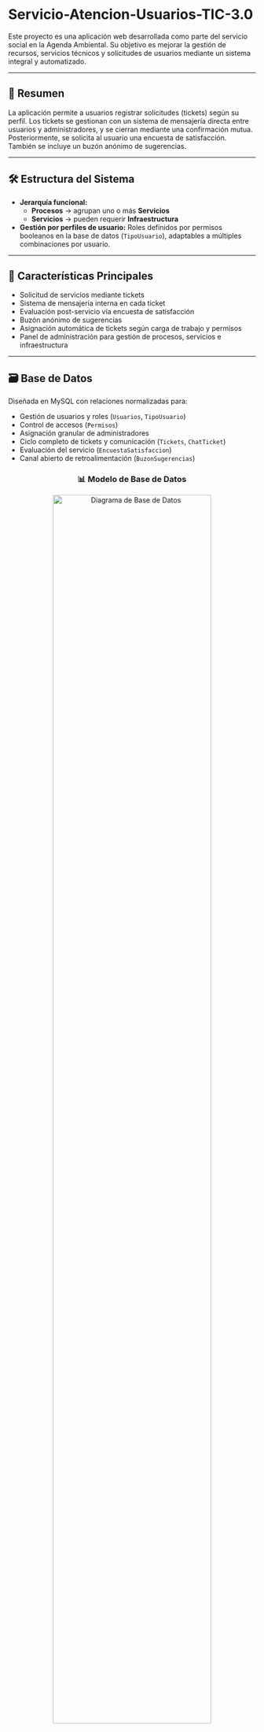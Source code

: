 # Servicio-Atencion-Usuarios-TIC-3.0

Este proyecto es una aplicación web desarrollada como parte del servicio social en la Agenda Ambiental. Su objetivo es mejorar la gestión de recursos, servicios técnicos y solicitudes de usuarios mediante un sistema integral y automatizado.

---

## 📌 Resumen

La aplicación permite a usuarios registrar solicitudes (tickets) según su perfil. Los tickets se gestionan con un sistema de mensajería directa entre usuarios y administradores, y se cierran mediante una confirmación mutua. Posteriormente, se solicita al usuario una encuesta de satisfacción. También se incluye un buzón anónimo de sugerencias.

---

## 🛠️ Estructura del Sistema

* **Jerarquía funcional:**
  * **Procesos** → agrupan uno o más **Servicios**
  * **Servicios** → pueden requerir **Infraestructura**
* **Gestión por perfiles de usuario:**
  Roles definidos por permisos booleanos en la base de datos (`TipoUsuario`), adaptables a múltiples combinaciones por usuario.

---

## 🧠 Características Principales

* Solicitud de servicios mediante tickets
* Sistema de mensajería interna en cada ticket
* Evaluación post-servicio vía encuesta de satisfacción
* Buzón anónimo de sugerencias
* Asignación automática de tickets según carga de trabajo y permisos
* Panel de administración para gestión de procesos, servicios e infraestructura

---

## 🗃️ Base de Datos

Diseñada en MySQL con relaciones normalizadas para:

* Gestión de usuarios y roles (`Usuarios`, `TipoUsuario`)
* Control de accesos (`Permisos`)
* Asignación granular de administradores
* Ciclo completo de tickets y comunicación (`Tickets`, `ChatTicket`)
* Evaluación del servicio (`EncuestaSatisfaccion`)
* Canal abierto de retroalimentación (`BuzonSugerencias`)

<div align="center">
  <h3>📊 Modelo de Base de Datos</h3>
  <img src="Imagenes/Diagramas/DataBase.png" alt="Diagrama de Base de Datos" width="80%">
  <p><em>Estructura completa de la base de datos con todas las relaciones y entidades del sistema</em></p>
</div>

<div align="center">
  <h3>🔄 Diagrama de Flujo del Sistema</h3>
  <img src="Imagenes/Diagramas/Diagrama.png" alt="Diagrama de Flujo General" width="80%">
  <p><em>Flujo de procesos y arquitectura general del sistema de atención a usuarios</em></p>
</div>

---

## 💻 FrontEnd

Se contemplan tres enfoques de desarrollo:

1. **Laravel + HTML/CSS/JS** (Enfoque clásico)
   Simple, rápido y con buen rendimiento.

2. **Laravel Blade + React + ShadCN UI + Tailwind CSS** (Enfoque híbrido)
   Balance entre interactividad moderna y renderizado tradicional.

3. **Laravel + Next.js + React + ShadCN UI + Tailwind CSS** (SPA desacoplada)
   Arquitectura escalable y modular con experiencia fluida.

---

## 🖼️ Interfaces del Sistema

### 🔐 Pantalla de Acceso

<div align="center">
  <h4>Inicio de Sesión</h4>
  <img src="Imagenes/HTML%20-%20CSS%20-%20JS/Login.png" alt="Pantalla de Login" width="70%">
  <p><em>Interfaz principal para el acceso al sistema con autenticación segura</em></p>
</div>

---

### 👨‍💼 Panel de Administrador - Versión HTML/CSS/JS

<div align="center">
  <h4>Dashboard Principal</h4>
  <img src="Imagenes/HTML%20-%20CSS%20-%20JS/Admin/1.png" alt="Dashboard Admin 1" width="70%">
  <p><em>Vista general del panel administrativo con métricas y estadísticas</em></p>
</div>

<div align="center">
  <h4>Dashboard - Análisis de Rendimiento</h4>
  <img src="Imagenes/HTML%20-%20CSS%20-%20JS/Admin/2.png" alt="Dashboard Admin 2" width="70%">
  <p><em>Análisis detallado de rendimiento y KPIs del sistema</em></p>
</div>

<div align="center">
  <h4>Dashboard - Resumen Ejecutivo</h4>
  <img src="Imagenes/HTML%20-%20CSS%20-%20JS/Admin/3.png" alt="Dashboard Admin 3" width="70%">
  <p><em>Resumen ejecutivo con indicadores clave y tendencias</em></p>
</div>

<div align="center">
  <h4>Gestión de Tickets</h4>
  <img src="Imagenes/HTML%20-%20CSS%20-%20JS/Admin/4.png" alt="Tickets Admin" width="70%">
  <p><em>Panel de administración de tickets con filtros y estados en tiempo real</em></p>
</div>

<div align="center">
  <h4>Sistema de Chat por Ticket</h4>
  <img src="Imagenes/HTML%20-%20CSS%20-%20JS/Admin/5.png" alt="Chat Ticket Admin" width="70%">
  <p><em>Interfaz de comunicación directa con usuarios para resolución de incidencias</em></p>
</div>

<div align="center">
  <h4>Gestión de Operadores</h4>
  <img src="Imagenes/HTML%20-%20CSS%20-%20JS/Admin/6.png" alt="Operadores Admin" width="70%">
  <p><em>Panel de administración de personal técnico y asignación de roles</em></p>
</div>

<div align="center">
  <h4>Detalles de Operador</h4>
  <img src="Imagenes/HTML%20-%20CSS%20-%20JS/Admin/7.png" alt="Detalles Operador Admin" width="70%">
  <p><em>Vista detallada del perfil y rendimiento individual de cada operador</em></p>
</div>

<div align="center">
  <h4>Control de Inventario</h4>
  <img src="Imagenes/HTML%20-%20CSS%20-%20JS/Admin/8.png" alt="Inventario Admin" width="70%">
  <p><em>Sistema de gestión de recursos e infraestructura tecnológica</em></p>
</div>

<div align="center">
  <h4>Calendario de Actividades</h4>
  <img src="Imagenes/HTML%20-%20CSS%20-%20JS/Admin/9.png" alt="Calendario Admin" width="70%">
  <p><em>Planificación y seguimiento de mantenimientos y servicios programados</em></p>
</div>

---

### 👤 Panel de Usuario - Versión HTML/CSS/JS

<div align="center">
  <h4>Dashboard del Usuario</h4>
  <img src="Imagenes/HTML%20-%20CSS%20-%20JS/User/1.png" alt="Dashboard Usuario" width="70%">
  <p><em>Panel principal del usuario con acceso rápido a servicios y estado de solicitudes</em></p>
</div>

<div align="center">
  <h4>Formulario de Solicitudes</h4>
  <img src="Imagenes/HTML%20-%20CSS%20-%20JS/User/2.png" alt="Formulario Solicitudes" width="70%">
  <p><em>Interfaz intuitiva para la creación de nuevas solicitudes de servicio técnico</em></p>
</div>

<div align="center">
  <h4>Solicitud de Instalaciones</h4>
  <img src="Imagenes/HTML%20-%20CSS%20-%20JS/User/3.png" alt="Solicitud Instalaciones" width="70%">
  <p><em>Formulario especializado para solicitudes de instalación de equipos e infraestructura</em></p>
</div>

<div align="center">
  <h4>Mis Tickets</h4>
  <img src="Imagenes/HTML%20-%20CSS%20-%20JS/User/4.png" alt="Tickets Usuario" width="70%">
  <p><em>Vista de todas las solicitudes del usuario con seguimiento de estado en tiempo real</em></p>
</div>

<div align="center">
  <h4>Chat de Soporte</h4>
  <img src="Imagenes/HTML%20-%20CSS%20-%20JS/User/5.png" alt="Chat Ticket Usuario" width="70%">
  <p><em>Sistema de mensajería directa con el personal técnico asignado</em></p>
</div>

<div align="center">
  <h4>Encuesta de Satisfacción</h4>
  <img src="Imagenes/HTML%20-%20CSS%20-%20JS/User/6.png" alt="Encuesta Satisfacción" width="70%">
  <p><em>Evaluación del servicio recibido para mejora continua del sistema</em></p>
</div>

---

### ⚛️ Panel de Administrador - Versión React

<div align="center">
  <h4>Dashboard Moderno</h4>
  <img src="Imagenes/React/1.png" alt="Dashboard React" width="70%">
  <p><em>Interfaz moderna desarrollada en React con componentes interactivos y responsivos</em></p>
</div>

<div align="center">
  <h4>Gestión de Tickets Avanzada</h4>
  <img src="Imagenes/React/2.png" alt="Tickets React" width="70%">
  <p><em>Panel avanzado de tickets con filtros dinámicos y actualizaciones en tiempo real</em></p>
</div>

<div align="center">
  <h4>Lista de Conversaciones</h4>
  <img src="Imagenes/React/3.png" alt="Chats Ticket React" width="70%">
  <p><em>Vista organizada de todas las conversaciones activas con usuarios</em></p>
</div>

<div align="center">
  <h4>Chat Individual</h4>
  <img src="Imagenes/React/4.png" alt="Chat Ticket React" width="70%">
  <p><em>Interfaz de chat moderna con historial completo y funciones avanzadas</em></p>
</div>

<div align="center">
  <h4>Inventario Digital</h4>
  <img src="Imagenes/React/5.png" alt="Inventario React" width="70%">
  <p><em>Sistema digital de inventario con búsqueda avanzada y categorización automática</em></p>
</div>

<div align="center">
  <h4>Calendario Interactivo</h4>
  <img src="Imagenes/React/6.png" alt="Calendario React" width="70%">
  <p><em>Calendario interactivo con gestión de eventos y recordatorios automáticos</em></p>
</div>

---

